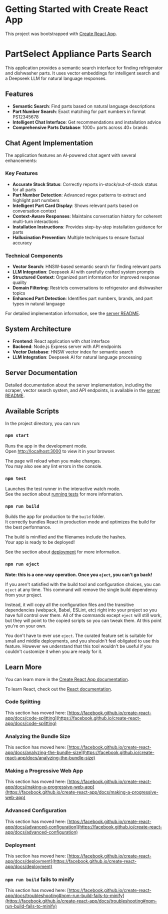 # Getting Started with Create React App

This project was bootstrapped with [Create React App](https://github.com/facebook/create-react-app).

# PartSelect Appliance Parts Search

This application provides a semantic search interface for finding refrigerator and dishwasher parts. It uses vector embeddings for intelligent search and a Deepseek LLM for natural language responses.

## Features

- **Semantic Search**: Find parts based on natural language descriptions
- **Part Number Search**: Exact matching for part numbers in format PS12345678
- **Intelligent Chat Interface**: Get recommendations and installation advice
- **Comprehensive Parts Database**: 1000+ parts across 40+ brands

## Chat Agent Implementation

The application features an AI-powered chat agent with several enhancements:

### Key Features

- **Accurate Stock Status**: Correctly reports in-stock/out-of-stock status for all parts
- **Part Number Detection**: Advanced regex patterns to extract and highlight part numbers
- **Intelligent Part Card Display**: Shows relevant parts based on conversation context
- **Context-Aware Responses**: Maintains conversation history for coherent multi-turn interactions
- **Installation Instructions**: Provides step-by-step installation guidance for parts
- **Hallucination Prevention**: Multiple techniques to ensure factual accuracy

### Technical Components

- **Vector Search**: HNSW-based semantic search for finding relevant parts
- **LLM Integration**: Deepseek AI with carefully crafted system prompts
- **Structured Context**: Organized part information for improved response quality
- **Domain Filtering**: Restricts conversations to refrigerator and dishwasher topics
- **Enhanced Part Detection**: Identifies part numbers, brands, and part types in natural language

For detailed implementation information, see the [server README](./server/README.md#llm-and-chat-interface-implementation).

## System Architecture

- **Frontend**: React application with chat interface
- **Backend**: Node.js Express server with API endpoints
- **Vector Database**: HNSW vector index for semantic search
- **LLM Integration**: Deepseek AI for natural language processing

## Server Documentation

Detailed documentation about the server implementation, including the scraper, vector search system, and API endpoints, is available in the [server README](./server/README.md).

## Available Scripts

In the project directory, you can run:

### `npm start`

Runs the app in the development mode.\
Open [http://localhost:3000](http://localhost:3000) to view it in your browser.

The page will reload when you make changes.\
You may also see any lint errors in the console.

### `npm test`

Launches the test runner in the interactive watch mode.\
See the section about [running tests](https://facebook.github.io/create-react-app/docs/running-tests) for more information.

### `npm run build`

Builds the app for production to the `build` folder.\
It correctly bundles React in production mode and optimizes the build for the best performance.

The build is minified and the filenames include the hashes.\
Your app is ready to be deployed!

See the section about [deployment](https://facebook.github.io/create-react-app/docs/deployment) for more information.

### `npm run eject`

**Note: this is a one-way operation. Once you `eject`, you can't go back!**

If you aren't satisfied with the build tool and configuration choices, you can `eject` at any time. This command will remove the single build dependency from your project.

Instead, it will copy all the configuration files and the transitive dependencies (webpack, Babel, ESLint, etc) right into your project so you have full control over them. All of the commands except `eject` will still work, but they will point to the copied scripts so you can tweak them. At this point you're on your own.

You don't have to ever use `eject`. The curated feature set is suitable for small and middle deployments, and you shouldn't feel obligated to use this feature. However we understand that this tool wouldn't be useful if you couldn't customize it when you are ready for it.

## Learn More

You can learn more in the [Create React App documentation](https://facebook.github.io/create-react-app/docs/getting-started).

To learn React, check out the [React documentation](https://reactjs.org/).

### Code Splitting

This section has moved here: [https://facebook.github.io/create-react-app/docs/code-splitting](https://facebook.github.io/create-react-app/docs/code-splitting)

### Analyzing the Bundle Size

This section has moved here: [https://facebook.github.io/create-react-app/docs/analyzing-the-bundle-size](https://facebook.github.io/create-react-app/docs/analyzing-the-bundle-size)

### Making a Progressive Web App

This section has moved here: [https://facebook.github.io/create-react-app/docs/making-a-progressive-web-app](https://facebook.github.io/create-react-app/docs/making-a-progressive-web-app)

### Advanced Configuration

This section has moved here: [https://facebook.github.io/create-react-app/docs/advanced-configuration](https://facebook.github.io/create-react-app/docs/advanced-configuration)

### Deployment

This section has moved here: [https://facebook.github.io/create-react-app/docs/deployment](https://facebook.github.io/create-react-app/docs/deployment)

### `npm run build` fails to minify

This section has moved here: [https://facebook.github.io/create-react-app/docs/troubleshooting#npm-run-build-fails-to-minify](https://facebook.github.io/create-react-app/docs/troubleshooting#npm-run-build-fails-to-minify)
